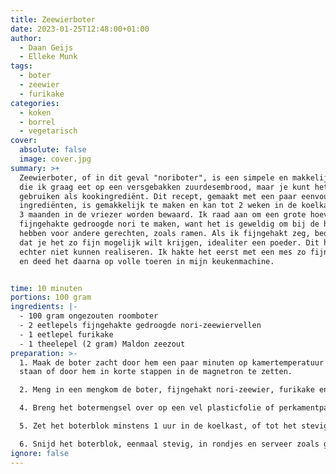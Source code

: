 ```yaml
---
title: Zeewierboter
date: 2023-01-25T12:48:00+01:00
author:
  - Daan Geijs
  - Elleke Munk
tags:
  - boter
  - zeewier
  - furikake
categories:
  - koken
  - borrel
  - vegetarisch
cover:
  absolute: false
  image: cover.jpg
summary: >+
  Zeewierboter, of in dit geval "noriboter", is een simpele en makkelijke spread
  die ik graag eet op een versgebakken zuurdesembrood, maar je kunt het ook
  gebruiken als kookingrediënt. Dit recept, gemaakt met een paar eenvoudige
  ingrediënten, is gemakkelijk te maken en kan tot 2 weken in de koelkast of tot
  3 maanden in de vriezer worden bewaard. Ik raad aan om een grote hoeveelheid
  fijngehakte gedroogde nori te maken, want het is geweldig om bij de hand te
  hebben voor andere gerechten, zoals ramen. Als ik fijngehakt zeg, bedoel ik
  dat je het zo fijn mogelijk wilt krijgen, idealiter een poeder. Dit heb ik
  echter niet kunnen realiseren. Ik hakte het eerst met een mes zo fijn mogelijk
  en deed het daarna op volle toeren in mijn keukenmachine.


time: 10 minuten
portions: 100 gram
ingredients: |-
  - 100 gram ongezouten roomboter
  - 2 eetlepels fijngehakte gedroogde nori-zeewiervellen
  - 1 eetlepel furikake
  - 1 theelepel (2 gram) Maldon zeezout
preparation: >-
  1. Maak de boter zacht door hem een paar minuten op kamertemperatuur te laten
  staan of door hem in korte stappen in de magnetron te zetten.

  2. Meng in een mengkom de boter, fijngehakt nori-zeewier, furikake en Maldon-zeezout. Ik gebruik hiervoor mijn KitchenAid, maar je kunt het zelfs met de hand doen als je liever je handen vuil maakt. Zorg ervoor dat alle ingrediënten gelijkmatig door de botermassa zijn gemengd.

  4. Breng het botermengsel over op een vel plasticfolie of perkamentpapier en vorm er een blok van.

  5. Zet het boterblok minstens 1 uur in de koelkast, of tot het stevig is.

  6. Snijd het boterblok, eenmaal stevig, in rondjes en serveer zoals gewenst.
ignore: false
---
```

